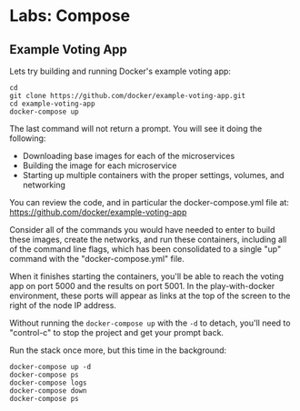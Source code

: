 # Labs: Compose

## Example Voting App

Lets try building and running Docker's example voting app:

```
cd
git clone https://github.com/docker/example-voting-app.git
cd example-voting-app
docker-compose up
```

The last command will not return a prompt. You will see it doing the following:

- Downloading base images for each of the microservices
- Building the image for each microservice
- Starting up multiple containers with the proper settings, volumes, and
  networking

You can review the code, and in particular the docker-compose.yml file at:
https://github.com/docker/example-voting-app

Consider all of the commands you would have needed to enter to build these
images, create the networks, and run these containers, including all of the
command line flags, which has been consolidated to a single "up" command with
the "docker-compose.yml" file. 

When it finishes starting the containers, you'll be able to reach the voting
app on port 5000 and the results on port 5001. In the play-with-docker
environment, these ports will appear as links at the top of the screen to the
right of the node IP address.

Without running the `docker-compose up` with the `-d` to detach, you'll need
to "control-c" to stop the project and get your prompt back.

Run the stack once more, but this time in the background:

```
docker-compose up -d
docker-compose ps
docker-compose logs
docker-compose down
docker-compose ps
```


